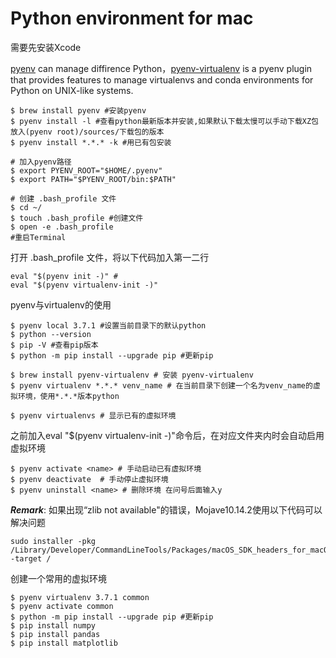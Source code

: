 # Python environment for mac

需要先安装Xcode

[pyenv](https://github.com/pyenv/pyenv) can manage diffirence Python，[pyenv-virtualenv](https://github.com/pyenv/pyenv-virtualenv) is a pyenv plugin that provides features to manage virtualenvs and conda environments for Python on UNIX-like systems.

```
$ brew install pyenv #安装pyenv
$ pyenv install -l #查看python最新版本并安装,如果默认下载太慢可以手动下载XZ包放入(pyenv root)/sources/下载包的版本
$ pyenv install *.*.* -k #用已有包安装 

# 加入pyenv路径
$ export PYENV_ROOT="$HOME/.pyenv"
$ export PATH="$PYENV_ROOT/bin:$PATH"

# 创建 .bash_profile 文件
$ cd ~/
$ touch .bash_profile #创建文件
$ open -e .bash_profile 
#重启Terminal
```
打开 .bash_profile 文件，将以下代码加入第一二行
```
eval "$(pyenv init -)" # 
eval "$(pyenv virtualenv-init -)"
```

pyenv与virtualenv的使用
```
$ pyenv local 3.7.1 #设置当前目录下的默认python
$ python --version
$ pip -V #查看pip版本
$ python -m pip install --upgrade pip #更新pip

$ brew install pyenv-virtualenv # 安装 pyenv-virtualenv
$ pyenv virtualenv *.*.* venv_name # 在当前目录下创建一个名为venv_name的虚拟环境，使用*.*.*版本python

$ pyenv virtualenvs # 显示已有的虚拟环境
```

之前加入eval "$(pyenv virtualenv-init -)"命令后，在对应文件夹内时会自动启用虚拟环境
```
$ pyenv activate <name> # 手动启动已有虚拟环境
$ pyenv deactivate  # 手动停止虚拟环境
$ pyenv uninstall <name> # 删除环境 在问号后面输入y
```

***Remark***: 如果出现“zlib not available"的错误，Mojave10.14.2使用以下代码可以解决问题

```
sudo installer -pkg /Library/Developer/CommandLineTools/Packages/macOS_SDK_headers_for_macOS_10.14.pkg -target /
```



创建一个常用的虚拟环境

```
$ pyenv virtualenv 3.7.1 common
$ pyenv activate common
$ python -m pip install --upgrade pip #更新pip
$ pip install numpy
$ pip install pandas
$ pip install matplotlib

```

